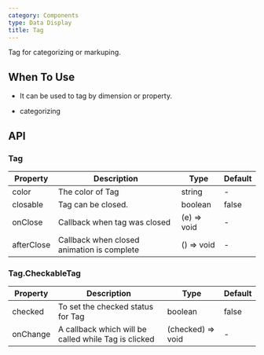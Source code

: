 ```yaml
---
category: Components
type: Data Display
title: Tag
---
```


Tag for categorizing or markuping.

## When To Use

- It can be used to tag by dimension or property.

- categorizing

## API

### Tag

| Property     | Description           | Type     | Default      |
|--------------|-----------------------|----------|--------------|
| color        | The color of Tag      | string | - |
| closable     | Tag can be closed.    | boolean  | false        |
| onClose      | Callback when tag was closed | (e) => void | - |
| afterClose   | Callback when closed animation is complete | () => void | - |

### Tag.CheckableTag

| Property     | Description           | Type     | Default      |
|--------------|-----------------------|----------|--------------|
| checked      | To set the checked status for Tag | boolean | false |
| onChange     | A callback which will be called while Tag is clicked | (checked) => void | - |
